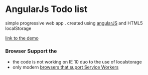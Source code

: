 # AngularJs Todo list

<p>simple progressive web app . created using <a href="https://angularjs.org/">angularJS</a> and HTML5 localStorage</p>

[link to the demo](https://abachouch.github.io/simpleAngularJsTodoList/)

### Browser Support the 
- the code is not working on IE 10 duo to the use of localstorage
- only modern [browsers that suport Service Workers](https://caniuse.com/#feat=serviceworkers)

